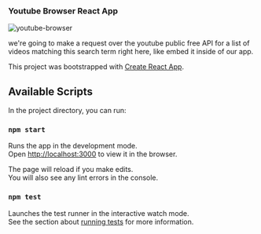### Youtube Browser React App

![youtube-browser](https://user-images.githubusercontent.com/25851867/51395423-d5acb800-1b0a-11e9-9a4a-74f8ea67d54e.gif)

we're going to make a request over the youtube public free API for a list of videos matching this search term right here, like embed it inside of our app.

This project was bootstrapped with [Create React App](https://github.com/facebook/create-react-app).

## Available Scripts

In the project directory, you can run:

### `npm start`

Runs the app in the development mode.<br>
Open [http://localhost:3000](http://localhost:3000) to view it in the browser.

The page will reload if you make edits.<br>
You will also see any lint errors in the console.

### `npm test`

Launches the test runner in the interactive watch mode.<br>
See the section about [running tests](https://facebook.github.io/create-react-app/docs/running-tests) for more information.